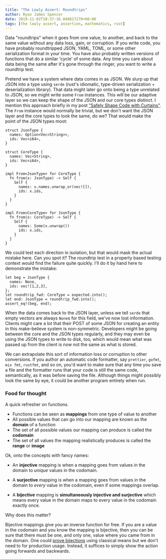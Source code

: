 ```yaml
---
title: "The Lowly Assert: Roundtrips"
author: Ryan James Spencer
date: 2019-11-02T10:37:16.048817270+00:00
tags: [the lowly assert, assertion, mathematics, rust]
---
```


Data "roundtrips" when it goes from one value, to another, and back to the same
value without any data loss, gain, or corruption. If you write code, you have
probably roundtripped JSON, YAML, TOML, or some other serialization format in
your time. You have also probably written versions of functions that do a
similar 'cycle' of some data. Any time you care about data being the same after
it's gone through the ringer, you want to write a roundtrip test.

Pretend we have a system where data comes in as JSON. We slurp up that JSON into
a type using `serde` (rust's idiomatic, type-driven serialization +
deserialization library). That data might later go onto being a type unrelated
to JSON, so we might write some `From` instances. This will be our adaptive
layer so we can keep the shape of the JSON and our core types distinct. I
mention this approach briefly in my post ["Safely Shape Code with
Curtains"](https://www.justanotherdot.com/posts/safely-shape-code-with-curtains.html).
The `From` instance would normally be trivial, but we don't want the JSON layer
and the core types to look the same, do we? That would make the point of the
JSON types moot:

```
struct JsonType {
  names: Option<Vec<String>>,
  ids: Vec<i64>,
}

struct CoreType {
  names: Vec<String>,
  ids: Vec<i64>,
}

impl From<JsonType> for CoreType {
  fn from(x: JsonType) -> Self {
    Self {
      names: x.names.unwrap_or(vec![]),
      ids: x.ids,
    }
  }
}

impl From<CoreType> for JsonType {
  fn from(x: CoreType) -> Self {
    Self {
      names: Some(x.unwrap())
      ids: x.ids,
    }
  }
}
```

We could test each direction in isolation, but that would mask the actual
mistake here. Can you spot it? The roundtrip test in a property based testing
context would find the failure quite quickly. I'll do it by hand here to
demonstrate the mistake:

```
let beg = JsonType {
  names: None,
  ids: vec![1,2,3],
};
let roundtrip_fwd: CoreType = expected.into();
let end: JsonType = roundtrip_fwd.into();
assert_eq!(beg, end);
```

When the data comes back to the JSON layer, unless we tell `serde` that empty
vectors are always `None`s for this field, we've now lost information. Clients
might care a lot that their POST of some JSON for creating an entity in this
make-believe system is non-symmetric. Developers might be going between the core
and the JSON types regularly, and they may even be using the JSON types to write
to disk, too, which would mean what was passed up from the client is now not the
same as what is stored.

We can extrapolate this sort of information loss or corruption to other
conversions. If you author an automatic code formatter, say `prettier`, `gofmt`,
`mix fmt`, `rustfmt`, and so on, you'd want to make sure that any time you save
a file and the formatter runs that your code is still the same code,
semantically, as it was before saving the file. Although things might possibly
look the same by eye, it could be another program entirely when run.

### Food for thought

A quick refresher on functions.

* Functions can be seen as **mappings** from one type of value to another
* All possible values that can go into our mapping are known as the **domain** of
  a function
* The set of all possible values our mapping can produce is called the **codomain**
* The set of all values the mapping realistically produces is called the
    **range** or **image**

Ok, onto the concepts with fancy names:

* An **injective** mapping is when a mapping goes from values in the domain to
_unique_ values in the codomain.

* A **surjective** mapping is when a mapping goes from values in the domain to
_every_ value in the codomain, even if some mappings overlap.

* A **bijective** mapping is **simultaneously injective and surjective** which
means every value in the domain maps to every value in the codomain exactly
once.

Why does this matter?

Bijective mappings give you an inverse function for free. If you are a value in
the codomain and you know the mapping is bijective, then you can be sure that
there must be one, and only one, value where you came from in the domain.
One could [prove bijections](https://math.stackexchange.com/a/165440/156419)
using classical means but we don't need to for production usage. Instead, it
suffices to simply show the action going forwards and backwards.
